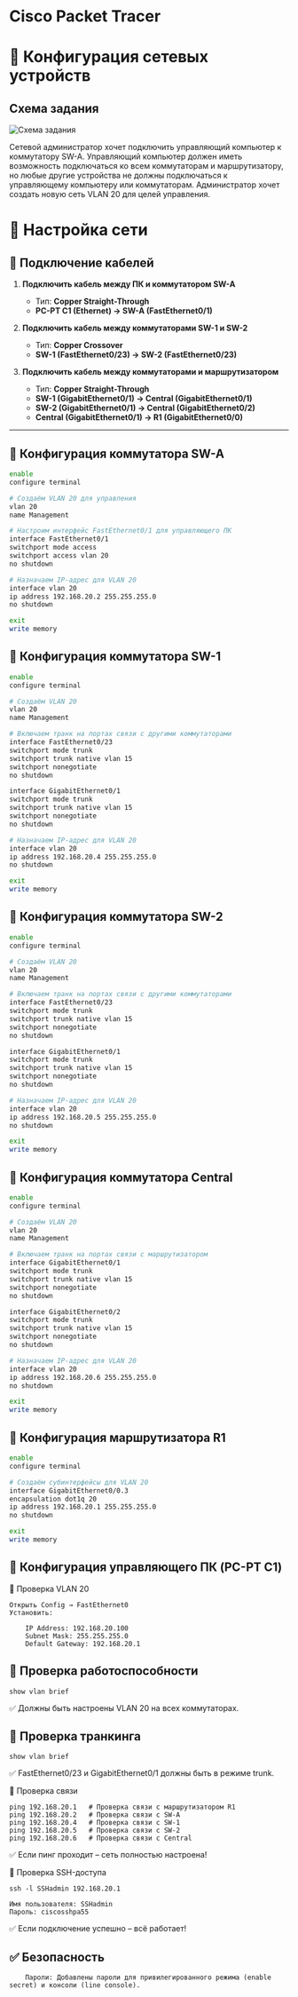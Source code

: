 # Cisco Packet Tracer 
# 📡 Конфигурация сетевых устройств
## Схема задания
![Схема задания](https://github.com/vit81g/Cybersecurity_HSE/blob/main/HomeWorks/Network%20and%20System%20Security/HW21/map.jpg)

Сетевой администратор хочет подключить управляющий компьютер к коммутатору SW-A. Управляющий компьютер должен иметь возможность подключаться ко всем коммутаторам и маршрутизатору, но любые другие  устройства не должны подключаться к управляющему компьютеру или коммутаторам. Администратор хочет создать новую сеть VLAN 20 для целей управления.

# 📌 Настройка сети

## **🔹 Подключение кабелей**
1. **Подключить кабель между ПК и коммутатором SW-A**  
   - Тип: **Copper Straight-Through**  
   - **PC-PT C1 (Ethernet) → SW-A (FastEthernet0/1)**  

2. **Подключить кабель между коммутаторами SW-1 и SW-2**  
   - Тип: **Copper Crossover**  
   - **SW-1 (FastEthernet0/23) → SW-2 (FastEthernet0/23)**  

3. **Подключить кабель между коммутаторами и маршрутизатором**  
   - Тип: **Copper Straight-Through**  
   - **SW-1 (GigabitEthernet0/1) → Central (GigabitEthernet0/1)**  
   - **SW-2 (GigabitEthernet0/1) → Central (GigabitEthernet0/2)**  
   - **Central (GigabitEthernet0/1) → R1 (GigabitEthernet0/0)**  

---

## **🔹 Конфигурация коммутатора SW-A**
```bash
enable
configure terminal

# Создаём VLAN 20 для управления
vlan 20
name Management

# Настроим интерфейс FastEthernet0/1 для управляющего ПК
interface FastEthernet0/1
switchport mode access
switchport access vlan 20
no shutdown

# Назначаем IP-адрес для VLAN 20
interface vlan 20
ip address 192.168.20.2 255.255.255.0
no shutdown

exit
write memory
```

## **🔹 Конфигурация коммутатора SW-1**
```bash
enable
configure terminal

# Создаём VLAN 20
vlan 20
name Management

# Включаем транк на портах связи с другими коммутаторами
interface FastEthernet0/23
switchport mode trunk
switchport trunk native vlan 15
switchport nonegotiate
no shutdown

interface GigabitEthernet0/1
switchport mode trunk
switchport trunk native vlan 15
switchport nonegotiate
no shutdown

# Назначаем IP-адрес для VLAN 20
interface vlan 20
ip address 192.168.20.4 255.255.255.0
no shutdown

exit
write memory
```

## **🔹 Конфигурация коммутатора SW-2**
```bash
enable
configure terminal

# Создаём VLAN 20
vlan 20
name Management

# Включаем транк на портах связи с другими коммутаторами
interface FastEthernet0/23
switchport mode trunk
switchport trunk native vlan 15
switchport nonegotiate
no shutdown

interface GigabitEthernet0/1
switchport mode trunk
switchport trunk native vlan 15
switchport nonegotiate
no shutdown

# Назначаем IP-адрес для VLAN 20
interface vlan 20
ip address 192.168.20.5 255.255.255.0
no shutdown

exit
write memory

```

## **🔹 Конфигурация коммутатора Central**
```bash
enable
configure terminal

# Создаём VLAN 20
vlan 20
name Management

# Включаем транк на портах связи с маршрутизатором
interface GigabitEthernet0/1
switchport mode trunk
switchport trunk native vlan 15
switchport nonegotiate
no shutdown

interface GigabitEthernet0/2
switchport mode trunk
switchport trunk native vlan 15
switchport nonegotiate
no shutdown

# Назначаем IP-адрес для VLAN 20
interface vlan 20
ip address 192.168.20.6 255.255.255.0
no shutdown

exit
write memory

```


## **🔹 Конфигурация маршрутизатора R1**
```bash
enable
configure terminal

# Создаём субинтерфейсы для VLAN 20
interface GigabitEthernet0/0.3
encapsulation dot1q 20
ip address 192.168.20.1 255.255.255.0
no shutdown

exit
write memory

```

## **🔹 Конфигурация управляющего ПК (PC-PT C1)**
📌 Проверка VLAN 20
```plaintext
Открыть Config → FastEthernet0
Установить:

    IP Address: 192.168.20.100
    Subnet Mask: 255.255.255.0
    Default Gateway: 192.168.20.1
```

## **🔹 Проверка работоспособности**
```plaintext
show vlan brief
```
✅ Должны быть настроены VLAN 20 на всех коммутаторах.

## **🔹 Проверка транкинга**
```plaintext
show vlan brief
```
✅ FastEthernet0/23 и GigabitEthernet0/1 должны быть в режиме trunk.

📌 Проверка связи
```plaintext
ping 192.168.20.1   # Проверка связи с маршрутизатором R1
ping 192.168.20.2   # Проверка связи с SW-A
ping 192.168.20.4   # Проверка связи с SW-1
ping 192.168.20.5   # Проверка связи с SW-2
ping 192.168.20.6   # Проверка связи с Central
```
✅ Если пинг проходит – сеть полностью настроена!

📌 Проверка SSH-доступа
```plaintext
ssh -l SSHadmin 192.168.20.1
```
    Имя пользователя: SSHadmin
    Пароль: ciscosshpa55

✅ Если подключение успешно – всё работает!


## ✅ Безопасность
```plaintext
    Пароли: Добавлены пароли для привилегированного режима (enable secret) и консоли (line console).
```
